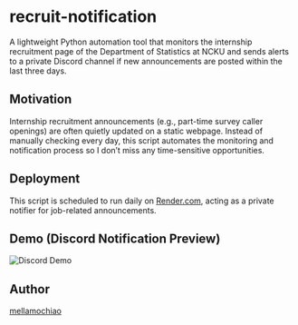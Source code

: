 # recruit-notification

A lightweight Python automation tool that monitors the internship recruitment page of the Department of Statistics at NCKU and sends alerts to a private Discord channel if new announcements are posted within the last three days.


## Motivation

Internship recruitment announcements (e.g., part-time survey caller openings) are often quietly updated on a static webpage. Instead of manually checking every day, this script automates the monitoring and notification process so I don’t miss any time-sensitive opportunities.


## Deployment

This script is scheduled to run daily on [Render.com](https://render.com/), acting as a private notifier for job-related announcements.

## Demo (Discord Notification Preview)
![Discord Demo](https://github.com/user-attachments/assets/fa3c1d48-181d-4202-8b7e-0beeb53623cb)


## Author
[mellamochiao](https://github.com/mellamochiao)

